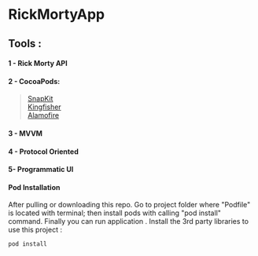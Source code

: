 # RickMortyApp

## Tools :
#### 1 - Rick Morty API
#### 2 - CocoaPods: 
> <a href="https://github.com/SnapKit/SnapKit">SnapKit</a>\
> <a href="https://github.com/onevcat/Kingfisher">Kingfisher</a>\
> <a href="https://github.com/Alamofire/Alamofire">Alamofire</a>
#### 3 - MVVM
#### 4 - Protocol Oriented
#### 5- Programmatic UI


#### Pod Installation
After pulling or downloading this repo. Go to project folder where "Podfile" is located with terminal; then install pods with calling "pod install" command. Finally you can run application . 
Install the 3rd party libraries to use this project :

```bash
pod install
